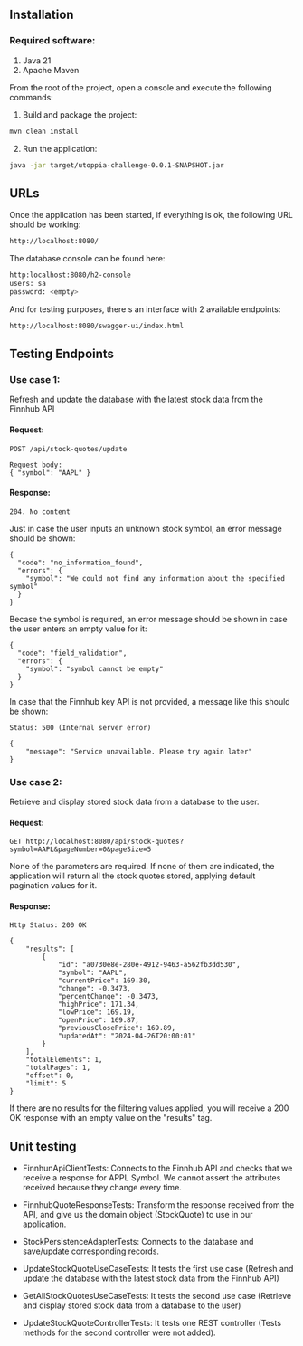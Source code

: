 ## Installation

### Required software:
1. Java 21
2. Apache Maven

From the root of the project, open a console and execute the following commands:

1. Build and package the project:

```sh
mvn clean install
```

2. Run the application:

```sh
java -jar target/utoppia-challenge-0.0.1-SNAPSHOT.jar
```

## URLs

Once the application has been started, if everything is ok, the following URL should be working:

```sh
http://localhost:8080/
```

The database console can be found here:

```sh
http:localhost:8080/h2-console
users: sa
password: <empty>
```

And for testing purposes, there s an interface with 2 available endpoints:

```sh
http://localhost:8080/swagger-ui/index.html
```

## Testing Endpoints

### Use case 1: 

Refresh and update the database with the latest stock data from the Finnhub API

#### Request:

```
POST /api/stock-quotes/update

Request body: 
{ "symbol": "AAPL" }

```

#### Response:

```
204. No content
```

Just in case the user inputs an unknown stock symbol, an error message should be shown:

```
{
  "code": "no_information_found",
  "errors": {
    "symbol": "We could not find any information about the specified symbol"
  }
}
```
Becase the symbol is required, an error message should be shown in case the user enters an empty value for it:

```
{
  "code": "field_validation",
  "errors": {
    "symbol": "symbol cannot be empty"
  }
}
```

In case that the Finnhub key API is not provided, a message like this should be shown:

```
Status: 500 (Internal server error)

{
    "message": "Service unavailable. Please try again later"
}
```


### Use case 2: 

Retrieve and display stored stock data from a database to the user.

#### Request:

```
GET http://localhost:8080/api/stock-quotes?symbol=AAPL&pageNumber=0&pageSize=5
```

None of the parameters are required. If none of them are indicated, the application will return all the stock quotes stored, applying default pagination values for it.


#### Response:

```
Http Status: 200 OK

{
    "results": [
        {
            "id": "a0730e8e-280e-4912-9463-a562fb3dd530",
            "symbol": "AAPL",
            "currentPrice": 169.30,
            "change": -0.3473,
            "percentChange": -0.3473,
            "highPrice": 171.34,
            "lowPrice": 169.19,
            "openPrice": 169.87,
            "previousClosePrice": 169.89,
            "updatedAt": "2024-04-26T20:00:01"
        }
    ],
    "totalElements": 1,
    "totalPages": 1,
    "offset": 0,
    "limit": 5
}
```

If there are no results for the filtering values applied, you will receive a 200 OK response with an empty value on the "results" tag.

## Unit testing

* FinnhunApiClientTests: Connects to the Finnhub API and checks that we receive a response for APPL Symbol. We cannot assert the attributes received because they change every time.

* FinnhubQuoteResponseTests: Transform the response received from the API, and give us the domain object (StockQuote) to use in our application.

* StockPersistenceAdapterTests: Connects to the database and save/update corresponding records.

* UpdateStockQuoteUseCaseTests: It tests the first use case (Refresh and update the database with the latest stock data from the Finnhub API)

* GetAllStockQuotesUseCaseTests: It tests the second use case (Retrieve and display stored stock data from a database to the user)

* UpdateStockQuoteControllerTests: It tests one REST controller (Tests methods for the second controller were not added).



